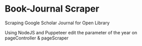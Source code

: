 # Book-Journal Scraper
Scraping Google Scholar Journal for Open Library

Using NodeJS and Puppeteer
edit the parameter of the year on pageController & pageScraper
